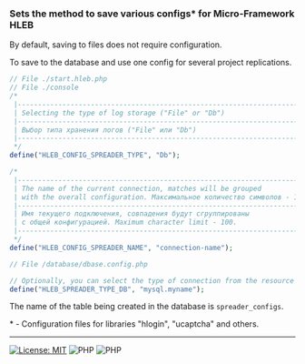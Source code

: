 ### Sets the method to save various configs* for Micro-Framework HLEB

By default, saving to files does not require configuration.

To save to the database and use one config for several project replications.
```php
// File ./start.hleb.php
// File ./console
/*
 |-----------------------------------------------------------------------------
 | Selecting the type of log storage ("File" or "Db")
 |-----------------------------------------------------------------------------
 | Выбор типа хранения логов ("File" или "Db")
 |-----------------------------------------------------------------------------
 */
define("HLEB_CONFIG_SPREADER_TYPE", "Db");

/*
 |-----------------------------------------------------------------------------
 | The name of the current connection, matches will be grouped
 | with the overall configuration. Максимальное количество символов - 100.
 |-----------------------------------------------------------------------------
 | Имя текущего подключения, совпадения будут сгруппированы
 | с общей конфигурацией. Maximum character limit - 100.
 |-----------------------------------------------------------------------------
 */
define("HLEB_CONFIG_SPREADER_NAME", "connection-name");
```
```php
// File /database/dbase.config.php

// Optionally, you can select the type of connection from the resource /database/dbase.config.php
define("HLEB_SPREADER_TYPE_DB", "mysql.myname");

```
The name of the table being created in the database is `spreader_configs`.


\* - Сonfiguration files for libraries "hlogin", "ucaptcha" and others.

------------------------------

[![License: MIT](https://img.shields.io/badge/License-MIT%20(Free)-brightgreen.svg)](https://github.com/phphleb/draft/blob/main/LICENSE) ![PHP](https://img.shields.io/badge/PHP-^7.4.0-blue) ![PHP](https://img.shields.io/badge/PHP-8-blue) 

